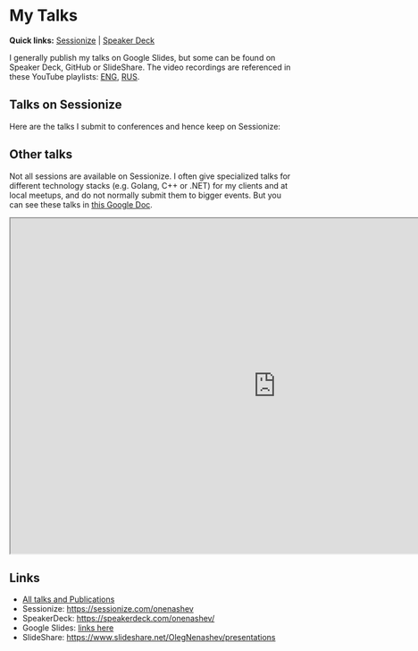 # My Talks

**Quick links:**
[Sessionize](https://sessionize.com/onenashev) |
[Speaker Deck](https://speakerdeck.com/onenashev/)

I generally publish my talks on Google Slides,
but some can be found on Speaker Deck, GitHub or SlideShare.
The video recordings are referenced in these YouTube playlists:
[ENG](https://www.youtube.com/playlist?list=PLjeqY6So152Cq2MAiiJkzHC5hfrxDiSgF),
[RUS](https://www.youtube.com/playlist?list=PLjeqY6So152BJ4JCmsHEXiDt5FGidVVaE).

## Talks on Sessionize

Here are the talks I submit to conferences and hence
keep on Sessionize:

<script type="text/javascript" src="https://sessionize.com/api/speaker/sessions/f7153696-71f0-4088-861f-74886f7e3df0/0x0x3fb393x"></script>

## Other talks

Not all sessions are available on Sessionize.
I often give specialized talks for different technology stacks
(e.g. Golang, C++ or .NET)
for my clients and at local meetups,
and do not normally submit them to bigger events.
But you can see these talks in
[this Google Doc](https://docs.google.com/document/d/1ivtWiedTZeLP3ct1im7NAcnXPdFLrsBeuF5Gx0w3Byc/edit?usp=sharing).

<iframe width="950" height="600" src="https://docs.google.com/document/d/1ivtWiedTZeLP3ct1im7NAcnXPdFLrsBeuF5Gx0w3Byc/edit?usp=sharing"></iframe>

## Links

* [All talks and Publications](https://docs.google.com/document/d/1ivtWiedTZeLP3ct1im7NAcnXPdFLrsBeuF5Gx0w3Byc/edit?usp=sharing)
* Sessionize: https://sessionize.com/onenashev
* SpeakerDeck: https://speakerdeck.com/onenashev/
* Google Slides: [links here](https://docs.google.com/document/d/1ivtWiedTZeLP3ct1im7NAcnXPdFLrsBeuF5Gx0w3Byc/edit?usp=sharing)
* SlideShare: https://www.slideshare.net/OlegNenashev/presentations
